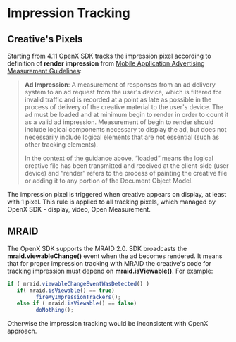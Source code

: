 Impression Tracking
=========================================


## Creative's Pixels

Starting from 4.11 OpenX SDK tracks the impression pixel according to definition of **render impression** from [Mobile Application Advertising Measurement Guidelines](http://mediaratingcouncil.org/Mobile%20In-App%20Measurement%20Guidelines%20(MMTF%20Final%20v1.1).pdf):


> **Ad Impression**: A measurement of responses from an ad delivery system to an ad request from the user's device, which is filtered for invalid traffic and is recorded at a point as late as possible in the process of delivery of the creative material to the user's device. The ad must be loaded and at minimum begin to render in order to count it as a valid ad impression. Measurement of begin to render should include logical components necessary to display the ad, but does not necessarily include logical elements that are not essential (such as other tracking elements).
>
> In the context of the guidance above, “loaded” means the logical creative file has been transmitted and received at the client-side (user device) and “render” refers to the process of painting the creative file or adding it to any portion of the Document Object Model.

The impression pixel is triggered when creative appears on display, at least with 1 pixel.
This rule is applied to all tracking pixels, which managed by OpenX SDK - display, video, Open Measurement.

## MRAID

The OpenX SDK supports the MRAID 2.0. SDK broadcasts the **mraid.viewableChange()** event when the ad becomes rendered. It means that for proper impression tracking with MRAID the creative's code for tracking impression must depend on **mraid.isViewable()**. For example: 


``` javascript
if ( mraid.viewableChangeEventWasDetected() )
   if( mraid.isViewable() == true)
         fireMyImpressionTrackers();
   else if ( mraid.isViewable() == false)
         doNothing();
```

Otherwise the impression tracking would be inconsistent with OpenX approach.
